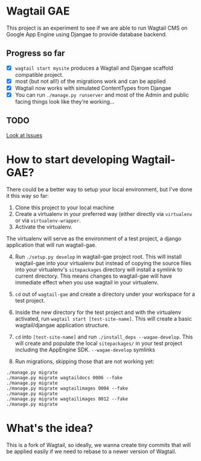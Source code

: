 # Wagtail GAE

This project is an experiment to see if we are able to run Wagtail CMS 
on Google App Engine using Djangae to provide database backend.

## Progress so far

- [x] `wagtail start mysite` produces a Wagtail and Djangae scaffold compatible project.
- [x] most (but not all!) of the migrations work and can be applied
- [x] Wagtail now works with simulated ContentTypes from Djangae
- [x] You can run `./manage.py runserver` and most of the Admin and public facing things look like they're working...

## TODO

[Look at Issues](https://github.com/potatolondon/wagtail-gae/issues) 

# How to start developing Wagtail-GAE?

There could be a better way to setup your local environment, but I've done it this way so far:

1. Clone this project to your local machine
2. Create a virtualenv in your preferred way (either directly via `virtualenv` or via `virtualenv-wrapper`.
3. Activate the virtualenv.

The virtualenv will serve as the environment of a test project, a django application that will run wagtail-gae.

4. Run `./setup.py develop` in wagtail-gae project root. This will install wagtail-gae into your virtualenv but instead of copying the source files into your virtualenv's `sitepackages` directory will install a symlink to current directory. This means changes to wagtail-gae will have immediate effect when you use wagtail in your virtualenv.

5. `cd` out of `wagtail-gae` and create a directory under your workspace for a test project.
6. Inside the new directory for the test project and with the virtualenv activated, run `wagtail start [test-site-name]`. This will create a basic wagtail/djangae application structure.
7. `cd` into `[test-site-name]` and run `./install_deps --wagae-develop`. This will create and populate the local `sitepackages/` in your test project including the AppEngine SDK. `--wagae-develop` symlinks
8. Run migrations, skipping those that are not working yet:
  ```
  ./manage.py migrate
  ./manage.py migrate wagtaildocs 0006 --fake
  ./manage.py migrate
  ./manage.py migrate wagtailimages 0004 --fake
  ./manage.py migrate
  ./manage.py migrate wagtailimages 0012 --fake
  ./manage.py migrate
  ```

# What's the idea?

This is a fork of Wagtail, so ideally, we wanna create tiny commits that will 
be applied easily if we need to rebase to a newer version of Wagtail.
